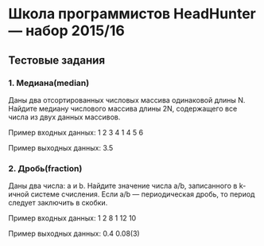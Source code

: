 # Школа программистов HeadHunter — набор 2015/16
## Тестовые задания
### 1. Медиана(median)
Даны два отсортированных числовых массива одинаковой длины N. Найдите медиану числового массива длины 2N, содержащего все числа из двух данных массивов.

Пример входных данных:
1 2 3 4
1 4 5 6

Пример выходных данных:
3.5

### 2. Дробь(fraction)
Даны два числа: a и b. Найдите значение числа a/b, записанного в k-ичной системе счисления. Если a/b — периодическая дробь, то период следует заключить в скобки.

Пример входных данных:
1 2 8
1 12 10

Пример выходных данных:
0.4
0.08(3)

